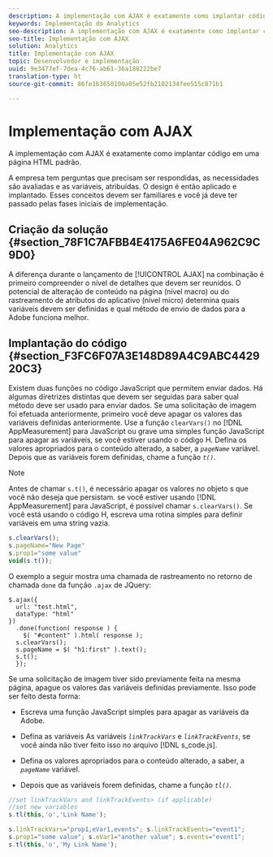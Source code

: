 ```yaml
---
description: A implementação com AJAX é exatamente como implantar código em uma página HTML padrão.
keywords: Implementação do Analytics
seo-description: A implementação com AJAX é exatamente como implantar código em uma página HTML padrão.
seo-title: Implementação com AJAX
solution: Analytics
title: Implementação com AJAX
topic: Desenvolvedor e implementação
uuid: 9e3477ef-7dea-4c76-ab61-36a188222be7
translation-type: ht
source-git-commit: 86fe1b3650100a05e52fb2102134fee515c871b1

---
```



# Implementação com AJAX

A implementação com AJAX é exatamente como implantar código em uma página HTML padrão.

A empresa tem perguntas que precisam ser respondidas, as necessidades são avaliadas e as variáveis, atribuídas. O design é então aplicado e implantado. Esses conceitos devem ser familiares e você já deve ter passado pelas fases iniciais de implementação.

## Criação da solução {#section_78F1C7AFBB4E4175A6FE04A962C9C9D0}

A diferença durante o lançamento de [!UICONTROL AJAX] na combinação é primeiro compreender o nível de detalhes que devem ser reunidos. O potencial de alteração de conteúdo na página (nível macro) ou do rastreamento de atributos do aplicativo (nível micro) determina quais variáveis devem ser definidas e qual método de envio de dados para a Adobe funciona melhor.

## Implantação do código {#section_F3FC6F07A3E148D89A4C9ABC442920C3}

Existem duas funções no código JavaScript que permitem enviar dados. Há algumas diretrizes distintas que devem ser seguidas para saber qual método deve ser usado para enviar dados.
Se uma solicitação de imagem foi efetuada anteriormente, primeiro você deve apagar os valores das variáveis definidas anteriormente. Use a função `clearVars()` no [!DNL AppMeasurement] para JavaScript ou grave uma simples função JavaScript para apagar as variáveis, se você estiver usando o código H. Defina os valores apropriados para o conteúdo alterado, a saber, a *`pageName`* variável. Depois que as variáveis forem definidas, chame a função *`t()`*.

>[!NOTE]
>
>Antes de chamar `s.t()`, é necessário apagar os valores no objeto s que você não deseja que persistam. se você estiver usando [!DNL AppMeasurement] para JavaScript, é possível chamar `s.clearVars()`. Se você está usando o código H, escreva uma rotina simples para definir variáveis em uma string vazia.

```js
s.clearVars(); 
s.pageName="New Page" 
s.prop1="some value" 
void(s.t());
```

O exemplo a seguir mostra uma chamada de rastreamento no retorno de chamada `done` da função `.ajax` de JQuery:

```
$.ajax({ 
  url: "test.html", 
  dataType: "html" 
}) 
  .done(function( response ) { 
    $( "#content" ).html( response ); 
  s.clearVars(); 
  s.pageName = $( "h1:first" ).text(); 
  s.t(); 
  }); 
```

Se uma solicitação de imagem tiver sido previamente feita na mesma página, apague os valores das variáveis definidas previamente. Isso pode ser feito desta forma:

* Escreva uma função JavaScript simples para apagar as variáveis da Adobe.
* Defina as variáveis As variáveis *`linkTrackVars`* e *`linkTrackEvents`*, se você ainda não tiver feito isso no arquivo [!DNL s_code.js].

* Defina os valores apropriados para o conteúdo alterado, a saber, a *`pageName`* variável.
* Depois que as variáveis forem definidas, chame a função *`tl()`*.

```js
//set linkTrackVars and linkTrackEvents> (if applicable) 
//set new variables 
s.tl(this,'o','Link Name');
```

```js
s.linkTrackVars="prop1,eVar1,events"; s.linkTrackEvents="event1"; 
s.prop1="some value"; s.eVar1="another value"; s.events="event1"; 
s.tl(this,'o','My Link Name');
```

